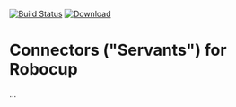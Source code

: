 [![Build Status](https://travis-ci.org/mkilchhofer/robocup-connectors.svg?branch=master)](https://travis-ci.org/mkilchhofer/robocup-connectors) [ ![Download](https://api.bintray.com/packages/mkilchhofer/robocup/robocup-connectors/images/download.svg) ](https://bintray.com/mkilchhofer/robocup/robocup-connectors/_latestVersion)
# Connectors ("Servants") for Robocup
...
